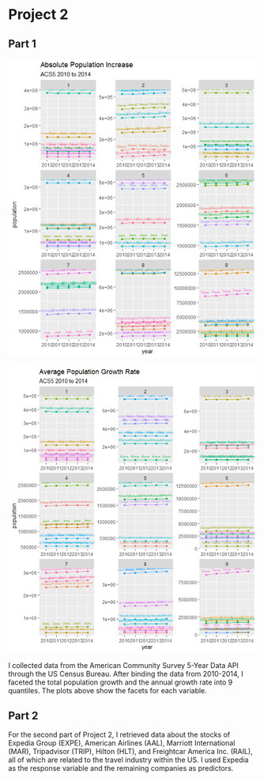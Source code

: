 # Project 2

## Part 1

![](p2p1.png)

![](p2p1growth.png)

I collected data from the American Community Survey 5-Year Data API through the US Census Bureau. After binding the data from 2010-2014, I faceted the total population growth
and the annual growth rate into 9 quantiles. The plots above show the facets for each variable.

## Part 2

For the second part of Project 2, I retrieved data about the stocks of Expedia Group (EXPE), American Airlines (AAL), Marriott International (MAR), Tripadvisor (TRIP), Hilton (HLT), and Freightcar America Inc. (RAIL), all of which are related to the travel industry within the US. I used Expedia as the response variable and the remaining companies as predictors. 

